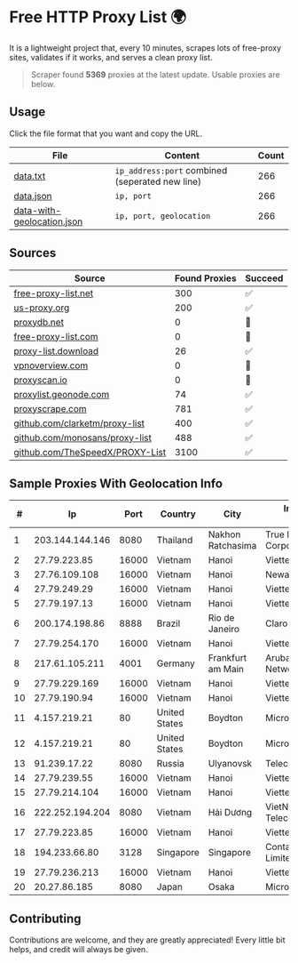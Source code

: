 
# Free HTTP Proxy List 🌍

It is a lightweight project that, every 10 minutes, scrapes lots of free-proxy sites, validates if it works, and serves a clean proxy list.


> Scraper found **5369** proxies at the latest update. Usable proxies are below.

## Usage

Click the file format that you want and copy the URL.


|File|Content|Count|
|----|-------|-----|
|[data.txt](https://raw.githubusercontent.com/themiralay/Proxy-List-World/master/data.txt)|`ip_address:port` combined (seperated new line)|266|
|[data.json](https://raw.githubusercontent.com/themiralay/Proxy-List-World/master/data.json)|`ip, port`|266|
|[data-with-geolocation.json](https://raw.githubusercontent.com/themiralay/Proxy-List-World/master/data-with-geolocation.json)|`ip, port, geolocation`|266|

## Sources

|Source|Found Proxies|Succeed|
|------|-------------|-------|
|[free-proxy-list.net](https://free-proxy-list.net)|300|✅|
|[us-proxy.org](https://www.us-proxy.org)|200|✅|
|[proxydb.net](http://proxydb.net)|0|🚫|
|[free-proxy-list.com](https://free-proxy-list.com/?page=&port=&type%5B%5D=http&type%5B%5D=https&up_time=0&search=Search)|0|🚫|
|[proxy-list.download](https://www.proxy-list.download/HTTP)|26|✅|
|[vpnoverview.com](https://vpnoverview.com/privacy/anonymous-browsing/free-proxy-servers)|0|🚫|
|[proxyscan.io](https://www.proxyscan.io)|0|🚫|
|[proxylist.geonode.com](https://proxylist.geonode.com/api/proxy-list?limit=300&page=1&sort_by=lastChecked&sort_type=desc&protocols=http,https)|74|✅|
|[proxyscrape.com](https://api.proxyscrape.com/v2/?request=displayproxies&protocol=http&timeout=10000&country=all&ssl=all&anonymity=all)|781|✅|
|[github.com/clarketm/proxy-list](https://raw.githubusercontent.com/clarketm/proxy-list/master/proxy-list-raw.txt)|400|✅|
|[github.com/monosans/proxy-list](https://raw.githubusercontent.com/monosans/proxy-list/main/proxies/http.txt)|488|✅|
|[github.com/TheSpeedX/PROXY-List](https://raw.githubusercontent.com/TheSpeedX/PROXY-List/master/http.txt)|3100|✅|


## Sample Proxies With Geolocation Info

|#|Ip|Port|Country|City|Internet Service Provider|
|-|--|----|-------|----|-------------------------|
|1|203.144.144.146|8080|Thailand|Nakhon Ratchasima|True Internet Corporation CO. Ltd.|
|2|27.79.223.85|16000|Vietnam|Hanoi|Viettel Corporation|
|3|27.76.109.108|16000|Vietnam|Hanoi|Newass2011xDSLHCMC|
|4|27.79.249.29|16000|Vietnam|Hanoi|Viettel Corporation|
|5|27.79.197.13|16000|Vietnam|Hanoi|Viettel Corporation|
|6|200.174.198.86|8888|Brazil|Rio de Janeiro|Claro S.A|
|7|27.79.254.170|16000|Vietnam|Hanoi|Viettel Corporation|
|8|217.61.105.211|4001|Germany|Frankfurt am Main|Aruba GmbH Cloud Network DC05|
|9|27.79.229.169|16000|Vietnam|Hanoi|Viettel Corporation|
|10|27.79.190.94|16000|Vietnam|Hanoi|Viettel Corporation|
|11|4.157.219.21|80|United States|Boydton|Microsoft Corporation|
|12|4.157.219.21|80|United States|Boydton|Microsoft Corporation|
|13|91.239.17.22|8080|Russia|Ulyanovsk|Telecom.ru Ltd|
|14|27.79.239.55|16000|Vietnam|Hanoi|Viettel Corporation|
|15|27.79.214.104|16000|Vietnam|Hanoi|Viettel Corporation|
|16|222.252.194.204|8080|Vietnam|Hải Dương|VietNam Post and Telecom Corporation|
|17|27.79.223.85|16000|Vietnam|Hanoi|Viettel Corporation|
|18|194.233.66.80|3128|Singapore|Singapore|Contabo Asia Private Limited|
|19|27.79.236.213|16000|Vietnam|Hanoi|Viettel Corporation|
|20|20.27.86.185|8080|Japan|Osaka|Microsoft Corporation|



## Contributing

Contributions are welcome, and they are greatly appreciated! Every
little bit helps, and credit will always be given.

